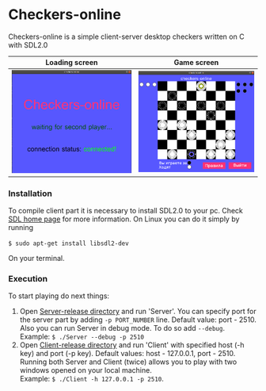 # Checkers-online
Checkers-online is a simple client-server desktop checkers written on C with SDL2.0

Loading screen | Game screen
:-------------:|:-------------:
![loading sample](https://github.com/allacee/checkers-online/blob/master/Client/img/samples/loading.png) |![game sample](https://github.com/allacee/checkers-online/blob/master/Client/img/samples/game.png)

### Installation
To compile client part it is necessary to install SDL2.0 to your pc.
Check [SDL home page](https://www.libsdl.org/download-2.0.php) for more information.
On Linux you can do it simply by running

`$ sudo apt-get install libsdl2-dev `

On your terminal.

### Execution
To start playing do next things:
1. Open [Server-release directory](https://github.com/allacee/checkers-online/tree/master/Server/cmake-build-release) and run 'Server'. You can specify port for the server part by adding `-p PORT_NUMBER` line. Default value: port - 2510. Also you can run Server in debug mode. To do so add `--debug`.
<br>Example: `$ ./Server --debug -p 2510`
2. Open [Client-release directory](https://github.com/allacee/checkers-online/tree/master/Client/cmake-build-release) and run 'Client' with specified host (-h key) and port (-p key). Default values: host - 127.0.0.1, port - 2510. Running both Server and Client (twice) allows you to play with two windows opened on your local machine.
<br>Example: `$ ./Client -h 127.0.0.1 -p 2510`. 
